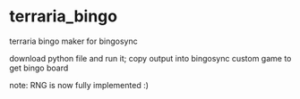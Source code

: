 # terraria_bingo
terraria bingo maker for bingosync

download python file and run it; copy output into bingosync custom game to get bingo board

note: RNG is now fully implemented :)
